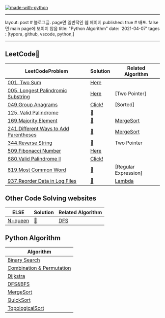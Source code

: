 [![made-with-python](https://img.shields.io/badge/Made%20with-Python-1f425f.svg)](https://www.python.org/)

---
layout: post # 블로그글. page면 일반적인 웹 페이지
published: true # 배포. false면 main page에 보이지 않음
title: "Python Algorithm"
date: '2021-04-07'
tages : [typora, github, vscode, python,]

---



## LeetCode🎈

| LeetCodeProblem                                              | Solution                                                     | Related Algorithm                                            |
| ------------------------------------------------------------ | ------------------------------------------------------------ | ------------------------------------------------------------ |
| [001. Two Sum](https://leetcode.com/problems/two-sum/)       | [Here]()                                                     |                                                              |
| [005. Longest Palindromic Substring](https://leetcode.com/problems/longest-palindromic-substring/) | [Here](https://github.com/WonhyeokJung/PythonAlgorithm/blob/master/LeetCode/005.Longest%20Palindromic%20Substring.py) | [Two Pointer]                                                |
| [049.Group Anagrams](https://leetcode.com/problems/group-anagrams/) | [Click!](https://github.com/WonhyeokJung/PythonAlgorithm/blob/master/LeetCode/049.Group%20Anagrams.py) | [Sorted]                                                     |
| [125. Valid Palindrome](https://leetcode.com/problems/valid-palindrome/) | [🍳](https://github.com/WonhyeokJung/PythonAlgorithm/blob/master/LeetCode/125.%20Valid%20Palindrome.py) |                                                              |
| [169.Majority Element](leetcode.com/problems/majority-element/) | [🍖](https://github.com/WonhyeokJung/PythonAlgorithm/blob/master/LeetCode/169.MajorityElement.py) | [MergeSort](https://github.com/WonhyeokJung/PythonAlgorithm/blob/master/Algorithm/MergeSort.py) |
| [241.Different Ways to Add Parentheses](https://leetcode.com/problems/different-ways-to-add-parentheses/) | [🍉](https://github.com/WonhyeokJung/PythonAlgorithm/blob/master/LeetCode/241.DifferentWaysToAddParentheses.py) | [MergeSort](https://github.com/WonhyeokJung/PythonAlgorithm/blob/master/Algorithm/MergeSort.py) |
| [344.Reverse String](https://leetcode.com/problems/reverse-string/) | [🍟](https://github.com/WonhyeokJung/PythonAlgorithm/blob/master/LeetCode/344.%20Reverse%20String.py) | Two Pointer                                                  |
| [509.Fibonacci Number](https://leetcode.com/problems/fibonacci-number/) | [Here](https://github.com/WonhyeokJung/PythonAlgorithm/blob/master/LeetCode/509.FibonacciNumber.py) |                                                              |
| [680.Valid Palindrome ll](https://leetcode.com/problems/valid-palindrome-ii/) | [Click!](https://github.com/WonhyeokJung/PythonAlgorithm/blob/master/LeetCode/680.ValidPalindromeII.py) |                                                              |
| [819.Most Common Word](https://leetcode.com/problems/most-common-word/) | [🥩](https://github.com/WonhyeokJung/PythonAlgorithm/blob/master/LeetCode/819.Most%20Common%20Word.py) | [Regular Expression]                                         |
| [937.Reorder Data in Log Files](https://leetcode.com/problems/reorder-data-in-log-files/) | [🍔](https://github.com/WonhyeokJung/PythonAlgorithm/blob/master/LeetCode/937.Reorder%20Data%20in%20Log%20Files.py) | [Lambda](https://github.com/WonhyeokJung/PythonAlgorithm/blob/master/Python/lambda.py) |



## Other Code Solving websites

| ELSE                                                         | Solution                                                     | Related Algorithm                                            |
| ------------------------------------------------------------ | ------------------------------------------------------------ | ------------------------------------------------------------ |
| [N-queen](https://swexpertacademy.com/main/code/problem/problemDetail.do?contestProbId=AV7GKs06AU0DFAXB) | [🍟](https://github.com/WonhyeokJung/PythonAlgorithm/blob/master/Algorithm/DFS_Nqueens.py) | [DFS](https://github.com/WonhyeokJung/PythonAlgorithm/blob/master/Algorithm/Graph_DFS_BFS.py) |



## Python Algorithm

| Algorithm                                                    |
| ------------------------------------------------------------ |
| [Binary Search](https://github.com/WonhyeokJung/PythonAlgorithm/blob/master/Algorithm/BinarySearch.py) |
| [Combination & Permutation](https://github.com/WonhyeokJung/PythonAlgorithm/blob/master/Algorithm/Combination%26Permutation.py) |
| [Dijkstra](https://github.com/WonhyeokJung/PythonAlgorithm/blob/master/Algorithm/dijkstra.py) |
| [DFS&BFS](https://github.com/WonhyeokJung/PythonAlgorithm/blob/master/Algorithm/Graph_DFS_BFS.py) |
| [MergeSort](https://github.com/WonhyeokJung/PythonAlgorithm/blob/master/Algorithm/MergeSort.py) |
| [QuickSort](https://github.com/WonhyeokJung/PythonAlgorithm/blob/master/Algorithm/QuickSort.py) |
| [TopologicalSort](https://github.com/WonhyeokJung/PythonAlgorithm/blob/master/Algorithm/Topological%20Sort.py) |

